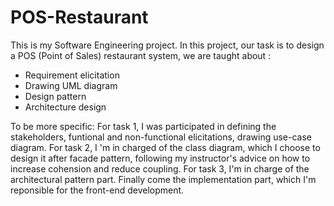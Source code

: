 # POS-Restaurant
This is my Software Engineering project.
In this project, our task is to design a POS (Point of Sales) restaurant system, we are taught about :
- Requirement elicitation
- Drawing UML diagram
- Design pattern
- Architecture design

To be more specific: 
For task 1, I was participated in defining the stakeholders, funtional and non-functional elicitations, drawing use-case diagram. 
For task 2, I 'm in charged of the class diagram, which I choose to design it after facade pattern, following my instructor's advice on how to increase cohension and reduce coupling.
For task 3, I'm in charge of the architectural pattern part.
Finally come the implementation part, which I'm reponsible for the front-end development.
